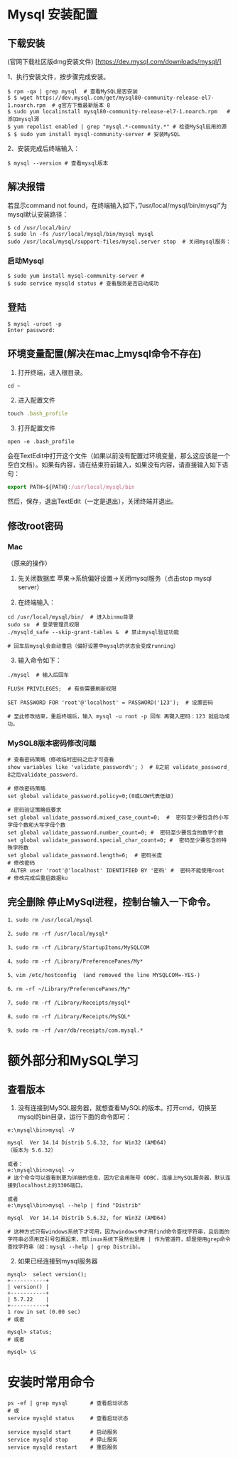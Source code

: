 # Mysql 安装配置  


## 下载安装

(官网下载社区版dmg安装文件) [https://dev.mysql.com/downloads/mysql/]

1、执行安装文件，按步骤完成安装。
```shell
$ rpm -qa | grep mysql  # 查看MySQL是否安装
$ $ wget https://dev.mysql.com/get/mysql80-community-release-el7-1.noarch.rpm  # g官方下载最新版本 8
$ sudo yum localinstall mysql80-community-release-el7-1.noarch.rpm   # 添加mysql源 
$ yum repolist enabled | grep "mysql.*-community.*" # 检查MySql启用的源
$ $ sudo yum install mysql-community-server # 安装MySQL

```
2、安装完成后终端输入：

```shell
$ mysql --version # 查看mysql版本
```

## 解决报错
若显示command not found，在终端输入如下，”/usr/local/mysql/bin/mysql”为mysql默认安装路径：

```shell
$ cd /usr/local/bin/
$ sudo ln -fs /usr/local/mysql/bin/mysql mysql
sudo /usr/local/mysql/support-files/mysql.server stop  # 关闭mysql服务：
```

### 启动Mysql

```shell
$ sudo yum install mysql-community-server #
$ sudo service mysqld status # 查看服务是否启动成功
```
## 登陆

```shell
$ mysql -uroot -p
Enter password:
```



## 环境变量配置(解决在mac上mysql命令不存在)
1. 打开终端，进入根目录。
```
cd ~
```

2. 进入配置文件
```js
touch .bash_profile
```

3. 打开配置文件
```
open -e .bash_profile
```
会在TextEdit中打开这个文件（如果以前没有配置过环境变量，那么这应该是一个空白文档）。如果有内容，请在结束符前输入，如果没有内容，请直接输入如下语句：

```js
export PATH=${PATH}:/usr/local/mysql/bin
```

然后，保存，退出TextEdit（一定是退出），关闭终端并退出。

## 修改root密码

### Mac
  （原来的操作）
1. 先关闭数据库 苹果->系统偏好设置->关闭mysql服务（点击stop mysql server）

2. 在终端输入：
```shell
cd /usr/local/mysql/bin/  # 进入binmu目录
sudo su  # 登录管理员权限
./mysqld_safe --skip-grant-tables &  # 禁止mysql验证功能

# 回车后mysql会自动重启（偏好设置中mysql的状态会变成running） 
```

3. 输入命令如下：
```shell
./mysql  # 输入后回车

FLUSH PRIVILEGES;  # 有些需要刷新权限

SET PASSWORD FOR 'root'@'localhost' = PASSWORD('123');  # 设置密码

# 至此修改结束，重启终端后，输入 mysql -u root -p 回车 再键入密码：123 就启动成功。

```
### MySQL8版本密码修改问题

```shell
# 查看密码策略（修改临时密码之后才可查看
show variables like 'validate_password%'; ） # 8之前 validate_password_  8之后validate_password.

# 修改密码策略
set global validate_password.policy=0;(0或LOW代表低级)

# 密码验证策略低要求
set global validate_password.mixed_case_count=0;  #  密码至少要包含的小写字母个数和大写字母个数
set global validate_password.number_count=0; #  密码至少要包含的数字个数
set global validate_password.special_char_count=0; #  密码至少要包含的特殊字符数
set global validate_password.length=6;  # 密码长度
# 修改密码
 ALTER user 'root'@'localhost' IDENTIFIED BY '密码' #  密码不能使用root
# 修改完成后重启数据ku
```

## 完全删除 停止MySql进程，控制台输入一下命令。

```shell
1、sudo rm /usr/local/mysql

2、sudo rm -rf /usr/local/mysql*

3、sudo rm -rf /Library/StartupItems/MySQLCOM

4、sudo rm -rf /Library/PreferencePanes/My*

5、vim /etc/hostconfig  (and removed the line MYSQLCOM=-YES-)

6、rm -rf ~/Library/PreferencePanes/My*

7、sudo rm -rf /Library/Receipts/mysql*

8、sudo rm -rf /Library/Receipts/MySQL*

9、sudo rm -rf /var/db/receipts/com.mysql.*
```

# 额外部分和MySQL学习


## 查看版本

1. 没有连接到MySQL服务器，就想查看MySQL的版本。打开cmd，切换至mysql的bin目录，运行下面的命令即可：

```shell
e:\mysql\bin>mysql -V

mysql  Ver 14.14 Distrib 5.6.32, for Win32 (AMD64)
（版本为 5.6.32）

或者：
e:\mysql\bin>mysql -v
# 这个命令可以查看到更为详细的信息，因为它会用账号 ODBC，连接上MySQL服务器，默认连接到localhost上的3306端口。

或者
e:\mysql\bin>mysql --help | find "Distrib"

mysql  Ver 14.14 Distrib 5.6.32, for Win32 (AMD64)

# 这种方式只有windows系统下才可用，因为windows中才用find命令查找字符串，且后面的字符串必须用双引号包裹起来，而linux系统下虽然也是用 | 作为管道符，却是使用grep命令查找字符串（如：mysql --help | grep Distrib）。
```

2. 如果已经连接到mysql服务器

```shell
mysql>  select version();
+-----------+
| version() |
+-----------+
| 5.7.22    |
+-----------+
1 row in set (0.00 sec)
# 或者

mysql> status;
# 或者

mysql> \s

```

# 安装时常用命令
```shell
ps -ef | grep mysql       # 查看启动状态
# 或
service mysqld status     # 查看启动状态

service mysqld start      # 启动服务
service mysqld stop       # 停止服务
service mysqld restart    # 重启服务

```